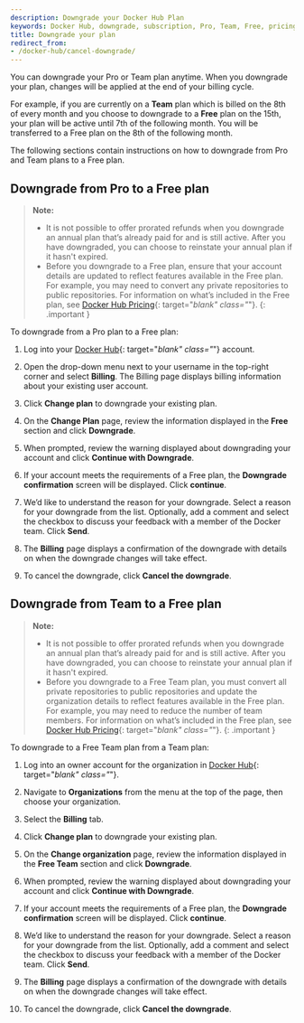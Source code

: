 ```yaml
---
description: Downgrade your Docker Hub Plan
keywords: Docker Hub, downgrade, subscription, Pro, Team, Free, pricing plan,
title: Downgrade your plan
redirect_from:
- /docker-hub/cancel-downgrade/
---
```


You can downgrade your Pro or Team plan anytime. When you downgrade your plan, changes will be applied at the end of your billing cycle.

For example, if you are currently on a **Team** plan which is billed on the 8th of every month and you choose to downgrade to a **Free** plan on the 15th, your plan will be active until 7th of the following month. You will be transferred to a Free plan on the 8th of the following month.

The following sections contain instructions on how to downgrade from Pro and Team plans to a Free plan.

## Downgrade from Pro to a Free plan

>**Note:**
>
> - It is not possible to offer prorated refunds when you downgrade an annual plan that’s already paid for and is still active. After you have downgraded, you can choose to reinstate your annual plan if it hasn't expired.
> - Before you downgrade to a Free plan, ensure that your account details are updated to reflect features available in the Free plan. For example, you may need to convert any private repositories to public repositories. For information on what’s included in the Free plan, see [Docker Hub Pricing](https://hub.docker.com/pricing){: target="_blank" class="_"}.
{: .important }

To downgrade from a Pro plan to a Free plan:

1. Log into your [Docker Hub](https://hub.docker.com){: target="_blank" class="_"} account.

2. Open the drop-down menu next to your username in the top-right corner and select **Billing**. The Billing page displays billing information about your existing user account.

3. Click **Change plan** to downgrade your existing plan.

4. On the **Change Plan** page, review the information displayed in the **Free** section and click **Downgrade**.

5. When prompted, review the warning displayed about downgrading your account and click **Continue with Downgrade**.

6. If your account meets the requirements of a Free plan, the **Downgrade confirmation** screen will be displayed. Click **continue**.

7. We’d like to understand the reason for your downgrade. Select a reason for your downgrade from the list. Optionally, add a comment and select the checkbox to discuss your feedback with a member of the Docker team. Click **Send**.

8. The **Billing** page displays a confirmation of the downgrade with details on when the downgrade changes will take effect.

9. To cancel the downgrade, click **Cancel the downgrade**.

## Downgrade from Team to a Free plan

>**Note:**
>
> - It is not possible to offer prorated refunds when you downgrade an annual plan that’s already paid for and is still active. After you have downgraded, you can choose to reinstate your annual plan if it hasn't expired.
> - Before you downgrade to a Free Team plan, you must convert all private repositories to public repositories and update the organization details to reflect features available in the Free plan. For example, you may need to reduce the number of team members. For information on what’s included in the Free plan, see [Docker Hub Pricing](https://hub.docker.com/pricing){: target="_blank" class="_"}.
{: .important }

To downgrade to a Free Team plan from a Team plan:

1. Log into an owner account for the organization in [Docker Hub](https://hub.docker.com){: target="_blank" class="_"}.

2. Navigate to **Organizations** from the menu at the top of the page, then choose your organization.

3. Select the **Billing** tab.

4. Click **Change plan** to downgrade your existing plan.

5. On the **Change organization** page, review the information displayed in the **Free Team** section and click **Downgrade**.

6. When prompted, review the warning displayed about downgrading your account and click **Continue with Downgrade**.

7. If your account meets the requirements of a Free plan, the **Downgrade confirmation** screen will be displayed. Click **continue**.

8. We’d like to understand the reason for your downgrade. Select a reason for your downgrade from the list. Optionally, add a comment and select the checkbox to discuss your feedback with a member of the Docker team. Click **Send**.

9. The **Billing** page displays a confirmation of the downgrade with details on when the downgrade changes will take effect.

10. To cancel the downgrade, click **Cancel the downgrade**.
